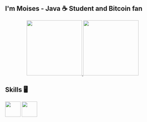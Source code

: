 ## I'm Moises - Java ☕ Student and Bitcoin fan

<div align="center">
	<a href="https://github.com/MoisesC-Costa">
		<img height="180em" src="https://github-readme-stats.vercel.app/api?username=MoisesC-Costa&show_icons=true&theme=radical&include_all_commits=true&count_private=true" />
      		<img height="180em" src="https://github-readme-stats.vercel.app/api/top-langs/?username=MoisesC-Costa&theme=radical" />
	</a>
</div>

## Skills :desktop_computer:

<div>
  <img height="50px" src="https://cdn.jsdelivr.net/gh/devicons/devicon/icons/python/python-original-wordmark.svg" />
  <img height="50px" src="https://cdn.jsdelivr.net/gh/devicons/devicon/icons/java/java-original.svg" />
</div>

